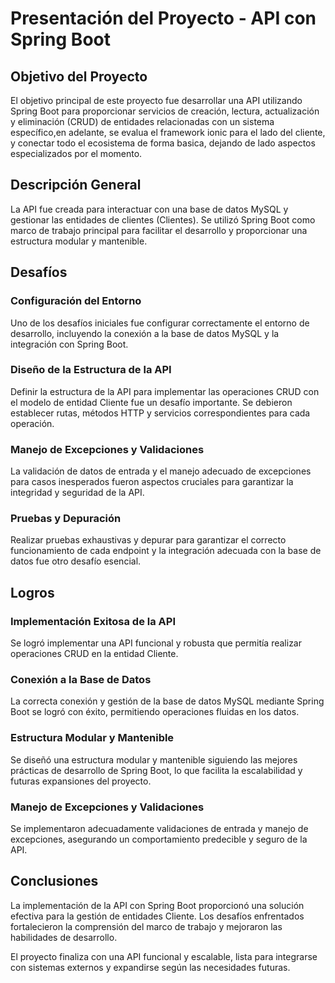 # Presentación del Proyecto - API con Spring Boot

## Objetivo del Proyecto

El objetivo principal de este proyecto fue desarrollar una API utilizando Spring Boot para proporcionar servicios de creación, lectura, actualización y eliminación (CRUD) de entidades relacionadas con un sistema específico,en adelante, se evalua el framework ionic para el lado del cliente, y conectar todo el ecosistema de forma basica, dejando de lado aspectos especializados por el momento.

## Descripción General

La API fue creada para interactuar con una base de datos MySQL y gestionar las entidades de clientes (Clientes). Se utilizó Spring Boot como marco de trabajo principal para facilitar el desarrollo y proporcionar una estructura modular y mantenible.

## Desafíos

### Configuración del Entorno

Uno de los desafíos iniciales fue configurar correctamente el entorno de desarrollo, incluyendo la conexión a la base de datos MySQL y la integración con Spring Boot.

### Diseño de la Estructura de la API

Definir la estructura de la API para implementar las operaciones CRUD con el modelo de entidad Cliente fue un desafío importante. Se debieron establecer rutas, métodos HTTP y servicios correspondientes para cada operación.

### Manejo de Excepciones y Validaciones

La validación de datos de entrada y el manejo adecuado de excepciones para casos inesperados fueron aspectos cruciales para garantizar la integridad y seguridad de la API.

### Pruebas y Depuración

Realizar pruebas exhaustivas y depurar para garantizar el correcto funcionamiento de cada endpoint y la integración adecuada con la base de datos fue otro desafío esencial.

## Logros

### Implementación Exitosa de la API

Se logró implementar una API funcional y robusta que permitía realizar operaciones CRUD en la entidad Cliente.

### Conexión a la Base de Datos

La correcta conexión y gestión de la base de datos MySQL mediante Spring Boot se logró con éxito, permitiendo operaciones fluidas en los datos.

### Estructura Modular y Mantenible

Se diseñó una estructura modular y mantenible siguiendo las mejores prácticas de desarrollo de Spring Boot, lo que facilita la escalabilidad y futuras expansiones del proyecto.

### Manejo de Excepciones y Validaciones

Se implementaron adecuadamente validaciones de entrada y manejo de excepciones, asegurando un comportamiento predecible y seguro de la API.

## Conclusiones

La implementación de la API con Spring Boot proporcionó una solución efectiva para la gestión de entidades Cliente. Los desafíos enfrentados fortalecieron la comprensión del marco de trabajo y mejoraron las habilidades de desarrollo.

El proyecto finaliza con una API funcional y escalable, lista para integrarse con sistemas externos y expandirse según las necesidades futuras.
